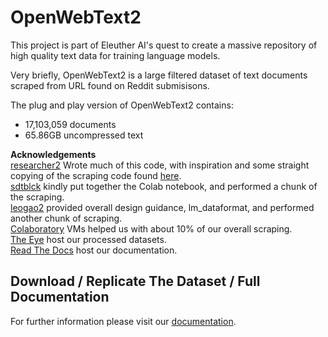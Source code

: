 # OpenWebText2

This project is part of Eleuther AI's quest to create a massive repository of high quality text data for training language models.

Very briefly, OpenWebText2 is a large filtered dataset of text documents scraped from URL found on Reddit submisisons.

The plug and play version of OpenWebText2 contains:
- 17,103,059 documents
- 65.86GB uncompressed text

**Acknowledgements**  
[researcher2](https://github.com/researcher2) Wrote much of this code, with inspiration and some straight copying of the scraping code found [here](https://github.com/yet-another-account/openwebtext/).<br/>
[sdtblck](https://github.com/sdtblck/) kindly put together the Colab notebook, and performed a chunk of the scraping. <br/>
[leogao2](https://github.com/leogao2/) provided overall design guidance, lm_dataformat, and performed another chunk of scraping. <br />
[Colaboratory](https://colab.research.google.com/) VMs helped us with about 10% of our overall scraping. <br />
[The Eye](http://the-eye.eu/) host our processed datasets.<br />
[Read The Docs](https://readthedocs.org/) host our documentation.<br />

## Download / Replicate The Dataset / Full Documentation

For further information please visit our [documentation](https://openwebtext2.readthedocs.io/en/latest/).
